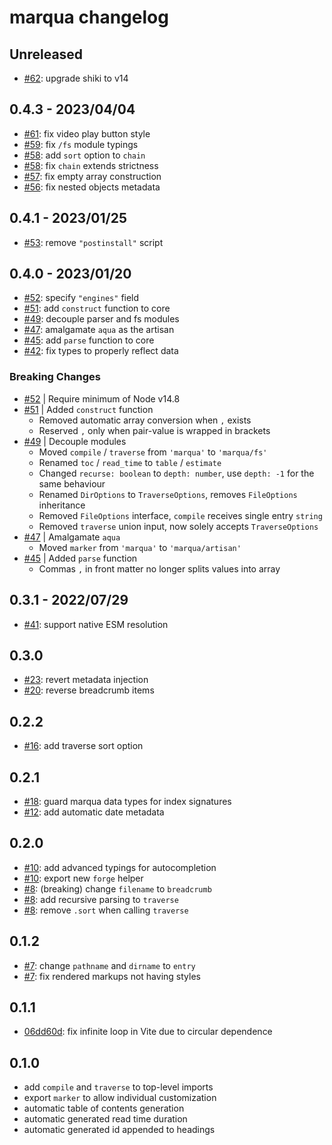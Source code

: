 # marqua changelog

## Unreleased

- [#62](https://github.com/ignatiusmb/marqua/pull/62): upgrade shiki to v14

## 0.4.3 - 2023/04/04

- [#61](https://github.com/ignatiusmb/marqua/pull/61): fix video play button style
- [#59](https://github.com/ignatiusmb/marqua/pull/59): fix `/fs` module typings
- [#58](https://github.com/ignatiusmb/marqua/pull/58): add `sort` option to `chain`
- [#58](https://github.com/ignatiusmb/marqua/pull/58): fix `chain` extends strictness
- [#57](https://github.com/ignatiusmb/marqua/pull/57): fix empty array construction
- [#56](https://github.com/ignatiusmb/marqua/pull/56): fix nested objects metadata

## 0.4.1 - 2023/01/25

- [#53](https://github.com/ignatiusmb/marqua/pull/53): remove `"postinstall"` script

## 0.4.0 - 2023/01/20

- [#52](https://github.com/ignatiusmb/marqua/pull/52): specify `"engines"` field
- [#51](https://github.com/ignatiusmb/marqua/pull/51): add `construct` function to core
- [#49](https://github.com/ignatiusmb/marqua/pull/49): decouple parser and fs modules
- [#47](https://github.com/ignatiusmb/marqua/pull/47): amalgamate `aqua` as the artisan
- [#45](https://github.com/ignatiusmb/marqua/pull/45): add `parse` function to core
- [#42](https://github.com/ignatiusmb/marqua/pull/42): fix types to properly reflect data

### Breaking Changes

- [#52](https://github.com/ignatiusmb/marqua/pull/52) | Require minimum of Node v14.8
- [#51](https://github.com/ignatiusmb/marqua/pull/51) | Added `construct` function
  - Removed automatic array conversion when `,` exists
  - Reserved `,` only when pair-value is wrapped in brackets
- [#49](https://github.com/ignatiusmb/marqua/pull/49) | Decouple modules
  - Moved `compile` / `traverse` from `'marqua'` to `'marqua/fs'`
  - Renamed `toc` / `read_time` to `table` / `estimate`
  - Changed `recurse: boolean` to `depth: number`, use `depth: -1` for the same behaviour
  - Renamed `DirOptions` to `TraverseOptions`, removes `FileOptions` inheritance
  - Removed `FileOptions` interface, `compile` receives single entry `string`
  - Removed `traverse` union input, now solely accepts `TraverseOptions`
- [#47](https://github.com/ignatiusmb/marqua/pull/47) | Amalgamate `aqua`
  - Moved `marker` from `'marqua'` to `'marqua/artisan'`
- [#45](https://github.com/ignatiusmb/marqua/pull/45) | Added `parse` function
  - Commas `,` in front matter no longer splits values into array

## 0.3.1 - 2022/07/29

- [#41](https://github.com/ignatiusmb/marqua/pull/41): support native ESM resolution

## 0.3.0

- [#23](https://github.com/ignatiusmb/marqua/pull/23): revert metadata injection
- [#20](https://github.com/ignatiusmb/marqua/pull/20): reverse breadcrumb items

## 0.2.2

- [#16](https://github.com/ignatiusmb/marqua/pull/16): add traverse sort option

## 0.2.1

- [#18](https://github.com/ignatiusmb/marqua/pull/18): guard marqua data types for index signatures
- [#12](https://github.com/ignatiusmb/marqua/pull/12): add automatic date metadata

## 0.2.0

- [#10](https://github.com/ignatiusmb/marqua/pull/10): add advanced typings for autocompletion
- [#10](https://github.com/ignatiusmb/marqua/pull/10): export new `forge` helper
- [#8](https://github.com/ignatiusmb/marqua/pull/8): (breaking) change `filename` to `breadcrumb`
- [#8](https://github.com/ignatiusmb/marqua/pull/8): add recursive parsing to `traverse`
- [#8](https://github.com/ignatiusmb/marqua/pull/8): remove `.sort` when calling `traverse`

## 0.1.2

- [#7](https://github.com/ignatiusmb/marqua/pull/7): change `pathname` and `dirname` to `entry`
- [#7](https://github.com/ignatiusmb/marqua/pull/7): fix rendered markups not having styles

## 0.1.1

- [06dd60d](06dd60d9eddf6c0125f91088117f21119b66f71a): fix infinite loop in Vite due to circular dependence

## 0.1.0

- add `compile` and `traverse` to top-level imports
- export `marker` to allow individual customization
- automatic table of contents generation
- automatic generated read time duration
- automatic generated id appended to headings
